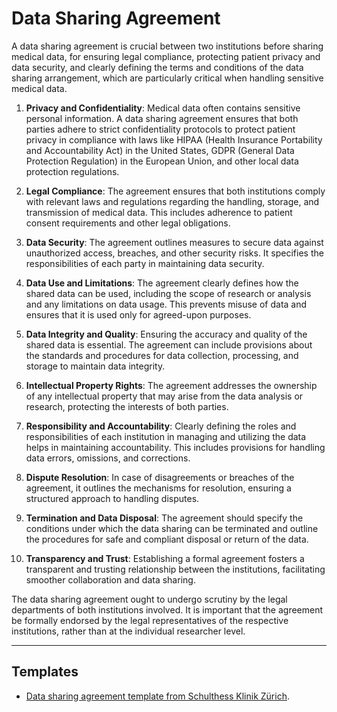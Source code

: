 # Data Sharing Agreement

A data sharing agreement is crucial between two institutions before sharing medical data, for ensuring legal compliance, protecting patient privacy and data security, and clearly defining the terms and conditions of the data sharing arrangement, which are particularly critical when handling sensitive medical data.

1.  **Privacy and Confidentiality**: Medical data often contains sensitive personal information. A data sharing agreement ensures that both parties adhere to strict confidentiality protocols to protect patient privacy in compliance with laws like HIPAA (Health Insurance Portability and Accountability Act) in the United States, GDPR (General Data Protection Regulation) in the European Union, and other local data protection regulations.

2.  **Legal Compliance**: The agreement ensures that both institutions comply with relevant laws and regulations regarding the handling, storage, and transmission of medical data. This includes adherence to patient consent requirements and other legal obligations.

3.  **Data Security**: The agreement outlines measures to secure data against unauthorized access, breaches, and other security risks. It specifies the responsibilities of each party in maintaining data security.

4.  **Data Use and Limitations**: The agreement clearly defines how the shared data can be used, including the scope of research or analysis and any limitations on data usage. This prevents misuse of data and ensures that it is used only for agreed-upon purposes.

5.  **Data Integrity and Quality**: Ensuring the accuracy and quality of the shared data is essential. The agreement can include provisions about the standards and procedures for data collection, processing, and storage to maintain data integrity.

6.  **Intellectual Property Rights**: The agreement addresses the ownership of any intellectual property that may arise from the data analysis or research, protecting the interests of both parties.

7.  **Responsibility and Accountability**: Clearly defining the roles and responsibilities of each institution in managing and utilizing the data helps in maintaining accountability. This includes provisions for handling data errors, omissions, and corrections.

8.  **Dispute Resolution**: In case of disagreements or breaches of the agreement, it outlines the mechanisms for resolution, ensuring a structured approach to handling disputes.

9.  **Termination and Data Disposal**: The agreement should specify the conditions under which the data sharing can be terminated and outline the procedures for safe and compliant disposal or return of the data.

10. **Transparency and Trust**: Establishing a formal agreement fosters a transparent and trusting relationship between the institutions, facilitating smoother collaboration and data sharing.

The data sharing agreement ought to undergo scrutiny by the legal departments of both institutions involved. It is important that the agreement be formally endorsed by the legal representatives of the respective institutions, rather than at the individual researcher level.

------------------------------------------------------------------------

## Templates

-   [Data sharing agreement template from Schulthess Klinik Zürich](https://drive.google.com/file/d/1qrMtr6cI6faMiNTCtsPCy36jpxcJAK0k/view?usp=sharing).
